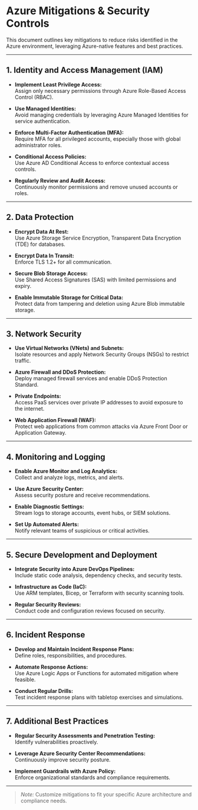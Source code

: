 # Azure Mitigations & Security Controls

This document outlines key mitigations to reduce risks identified in the Azure environment, leveraging Azure-native features and best practices.

---

## 1. Identity and Access Management (IAM)

- **Implement Least Privilege Access:**  
  Assign only necessary permissions through Azure Role-Based Access Control (RBAC).

- **Use Managed Identities:**  
  Avoid managing credentials by leveraging Azure Managed Identities for service authentication.

- **Enforce Multi-Factor Authentication (MFA):**  
  Require MFA for all privileged accounts, especially those with global administrator roles.

- **Conditional Access Policies:**  
  Use Azure AD Conditional Access to enforce contextual access controls.

- **Regularly Review and Audit Access:**  
  Continuously monitor permissions and remove unused accounts or roles.

---

## 2. Data Protection

- **Encrypt Data At Rest:**  
  Use Azure Storage Service Encryption, Transparent Data Encryption (TDE) for databases.

- **Encrypt Data In Transit:**  
  Enforce TLS 1.2+ for all communication.

- **Secure Blob Storage Access:**  
  Use Shared Access Signatures (SAS) with limited permissions and expiry.

- **Enable Immutable Storage for Critical Data:**  
  Protect data from tampering and deletion using Azure Blob immutable storage.

---

## 3. Network Security

- **Use Virtual Networks (VNets) and Subnets:**  
  Isolate resources and apply Network Security Groups (NSGs) to restrict traffic.

- **Azure Firewall and DDoS Protection:**  
  Deploy managed firewall services and enable DDoS Protection Standard.

- **Private Endpoints:**  
  Access PaaS services over private IP addresses to avoid exposure to the internet.

- **Web Application Firewall (WAF):**  
  Protect web applications from common attacks via Azure Front Door or Application Gateway.

---

## 4. Monitoring and Logging

- **Enable Azure Monitor and Log Analytics:**  
  Collect and analyze logs, metrics, and alerts.

- **Use Azure Security Center:**  
  Assess security posture and receive recommendations.

- **Enable Diagnostic Settings:**  
  Stream logs to storage accounts, event hubs, or SIEM solutions.

- **Set Up Automated Alerts:**  
  Notify relevant teams of suspicious or critical activities.

---

## 5. Secure Development and Deployment

- **Integrate Security into Azure DevOps Pipelines:**  
  Include static code analysis, dependency checks, and security tests.

- **Infrastructure as Code (IaC):**  
  Use ARM templates, Bicep, or Terraform with security scanning tools.

- **Regular Security Reviews:**  
  Conduct code and configuration reviews focused on security.

---

## 6. Incident Response

- **Develop and Maintain Incident Response Plans:**  
  Define roles, responsibilities, and procedures.

- **Automate Response Actions:**  
  Use Azure Logic Apps or Functions for automated mitigation where feasible.

- **Conduct Regular Drills:**  
  Test incident response plans with tabletop exercises and simulations.

---

## 7. Additional Best Practices

- **Regular Security Assessments and Penetration Testing:**  
  Identify vulnerabilities proactively.

- **Leverage Azure Security Center Recommendations:**  
  Continuously improve security posture.

- **Implement Guardrails with Azure Policy:**  
  Enforce organizational standards and compliance requirements.

---

> *Note:* Customize mitigations to fit your specific Azure architecture and compliance needs.

